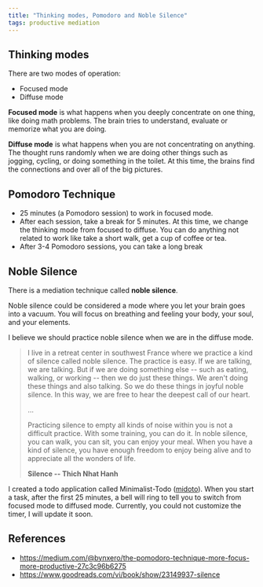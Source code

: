 ```yaml
---
title: "Thinking modes, Pomodoro and Noble Silence"
tags: productive mediation
---
```


## Thinking modes

There are two modes of operation:

- Focused mode
- Diffuse mode

**Focused mode** is what happens when you deeply concentrate on one thing, like doing math problems. The brain tries to understand, evaluate or memorize what you are doing.

**Diffuse mode** is what happens when you are not concentrating on anything. The thought runs randomly when we are doing other things such as jogging, cycling, or doing something in the toilet. At this time, the brains find the connections and over all of the big pictures.

## Pomodoro Technique

- 25 minutes (a Pomodoro session) to work in focused mode.
- After each session, take a break for 5 minutes. At this time, we change the thinking mode from focused to diffuse. You can do anything not related to work like take a short walk, get a cup of coffee or tea.
- After 3-4 Pomodoro sessions, you can take a long break

## Noble Silence

There is a mediation technique called **noble silence**.

Noble silence could be considered a mode where you let your brain goes into a vacuum. You will focus on breathing and feeling your body, your soul, and your elements.

I believe we should practice noble silence when we are in the diffuse mode.

> I live in a retreat center in southwest France where we practice a kind of silence called noble silence. The practice is easy. If we are talking, we are talking. But if we are doing something else -- such as eating, walking, or working -- then we do just these things. We aren't doing these things and also talking. So we do these things in joyful noble silence. In this way, we are free to hear the deepest call of our heart.
>
> ...
>
> Practicing silence to empty all kinds of noise within you is not a difficult practice. With some training, you can do it. In noble silence, you can walk, you can sit, you can enjoy your meal. When you have a kind of silence, you have enough freedom to enjoy being alive and to appreciate all the wonders of life.
>
> **Silence -- Thich Nhat Hanh**

I created a todo application called Minimalist-Todo (<a href="https://midoto.app" target="_blank">midoto</a>). When you start a task, after the first 25 minutes, a bell will ring to tell you to switch from focused mode to diffused mode. Currently, you could not customize the timer, I will update it soon.

## References

- <https://medium.com/@bynxero/the-pomodoro-technique-more-focus-more-productive-27c3c96b6275>
- <https://www.goodreads.com/vi/book/show/23149937-silence>

